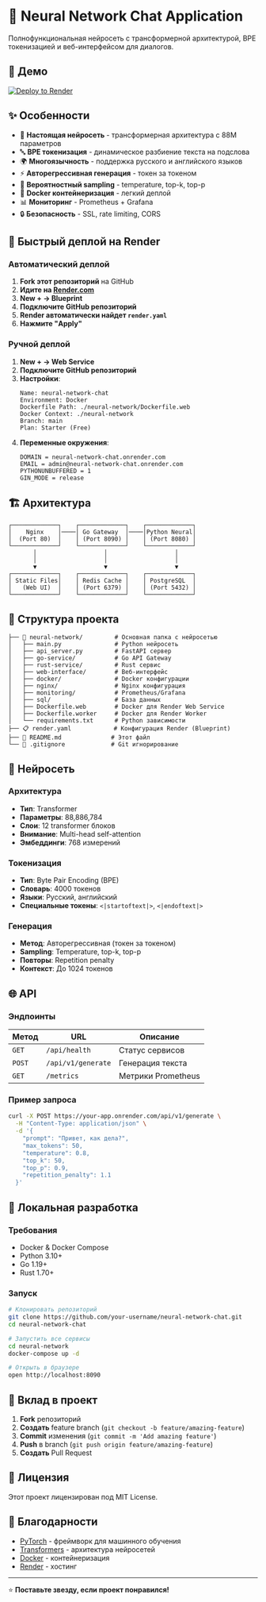 # 🧠 Neural Network Chat Application

Полнофункциональная нейросеть с трансформерной архитектурой, BPE токенизацией и веб-интерфейсом для диалогов.

## 🚀 Демо

[![Deploy to Render](https://render.com/images/deploy-to-render-button.svg)](https://render.com/deploy)

## ✨ Особенности

- 🧠 **Настоящая нейросеть** - трансформерная архитектура с 88M параметров
- 🔤 **BPE токенизация** - динамическое разбиение текста на подслова
- 🌍 **Многоязычность** - поддержка русского и английского языков
- ⚡ **Авторегрессивная генерация** - токен за токеном
- 🎯 **Вероятностный sampling** - temperature, top-k, top-p
- 🐳 **Docker контейнеризация** - легкий деплой
- 📊 **Мониторинг** - Prometheus + Grafana
- 🔒 **Безопасность** - SSL, rate limiting, CORS

## 🚀 Быстрый деплой на Render

### Автоматический деплой

1. **Fork этот репозиторий** на GitHub
2. **Идите на [Render.com](https://render.com)**
3. **New + → Blueprint**
4. **Подключите GitHub репозиторий**
5. **Render автоматически найдет `render.yaml`**
6. **Нажмите "Apply"**

### Ручной деплой

1. **New + → Web Service**
2. **Подключите GitHub репозиторий**
3. **Настройки**:
   ```
   Name: neural-network-chat
   Environment: Docker
   Dockerfile Path: ./neural-network/Dockerfile.web
   Docker Context: ./neural-network
   Branch: main
   Plan: Starter (Free)
   ```
4. **Переменные окружения**:
   ```
   DOMAIN = neural-network-chat.onrender.com
   EMAIL = admin@neural-network-chat.onrender.com
   PYTHONUNBUFFERED = 1
   GIN_MODE = release
   ```

## 🏗️ Архитектура

```
┌─────────────┐    ┌─────────────┐    ┌─────────────┐
│    Nginx    │────│ Go Gateway  │────│Python Neural│
│  (Port 80)  │    │ (Port 8090) │    │ (Port 8080) │
└─────────────┘    └─────────────┘    └─────────────┘
       │                   │                   │
       │                   │                   │
       ▼                   ▼                   ▼
┌─────────────┐    ┌─────────────┐    ┌─────────────┐
│ Static Files│    │ Redis Cache │    │ PostgreSQL  │
│   (Web UI)  │    │ (Port 6379) │    │ (Port 5432) │
└─────────────┘    └─────────────┘    └─────────────┘
```

## 📁 Структура проекта

```
├── 🐍 neural-network/         # Основная папка с нейросетью
│   ├── main.py               # Python нейросеть
│   ├── api_server.py         # FastAPI сервер
│   ├── go-service/           # Go API Gateway
│   ├── rust-service/         # Rust сервис
│   ├── web-interface/        # Веб-интерфейс
│   ├── docker/               # Docker конфигурации
│   ├── nginx/                # Nginx конфигурация
│   ├── monitoring/           # Prometheus/Grafana
│   ├── sql/                  # База данных
│   ├── Dockerfile.web        # Docker для Render Web Service
│   ├── Dockerfile.worker     # Docker для Render Worker
│   └── requirements.txt      # Python зависимости
├── 📋 render.yaml            # Конфигурация Render (Blueprint)
├── 📖 README.md              # Этот файл
└── 🔧 .gitignore             # Git игнорирование
```

## 🧠 Нейросеть

### Архитектура
- **Тип**: Transformer
- **Параметры**: 88,886,784
- **Слои**: 12 transformer блоков
- **Внимание**: Multi-head self-attention
- **Эмбеддинги**: 768 измерений

### Токенизация
- **Тип**: Byte Pair Encoding (BPE)
- **Словарь**: 4000 токенов
- **Языки**: Русский, английский
- **Специальные токены**: `<|startoftext|>`, `<|endoftext|>`

### Генерация
- **Метод**: Авторегрессивная (токен за токеном)
- **Sampling**: Temperature, top-k, top-p
- **Повторы**: Repetition penalty
- **Контекст**: До 1024 токенов

## 🌐 API

### Эндпоинты

| Метод | URL | Описание |
|-------|-----|----------|
| `GET` | `/api/health` | Статус сервисов |
| `POST` | `/api/v1/generate` | Генерация текста |
| `GET` | `/metrics` | Метрики Prometheus |

### Пример запроса

```bash
curl -X POST https://your-app.onrender.com/api/v1/generate \
  -H "Content-Type: application/json" \
  -d '{
    "prompt": "Привет, как дела?",
    "max_tokens": 50,
    "temperature": 0.8,
    "top_k": 50,
    "top_p": 0.9,
    "repetition_penalty": 1.1
  }'
```

## 🔧 Локальная разработка

### Требования
- Docker & Docker Compose
- Python 3.10+
- Go 1.19+
- Rust 1.70+

### Запуск

```bash
# Клонировать репозиторий
git clone https://github.com/your-username/neural-network-chat.git
cd neural-network-chat

# Запустить все сервисы
cd neural-network
docker-compose up -d

# Открыть в браузере
open http://localhost:8090
```

## 🤝 Вклад в проект

1. **Fork** репозиторий
2. **Создать** feature branch (`git checkout -b feature/amazing-feature`)
3. **Commit** изменения (`git commit -m 'Add amazing feature'`)
4. **Push** в branch (`git push origin feature/amazing-feature`)
5. **Создать** Pull Request

## 📝 Лицензия

Этот проект лицензирован под MIT License.

## 🙏 Благодарности

- [PyTorch](https://pytorch.org/) - фреймворк для машинного обучения
- [Transformers](https://huggingface.co/transformers/) - архитектура нейросетей
- [Docker](https://www.docker.com/) - контейнеризация
- [Render](https://render.com/) - хостинг

---

⭐ **Поставьте звезду, если проект понравился!**
